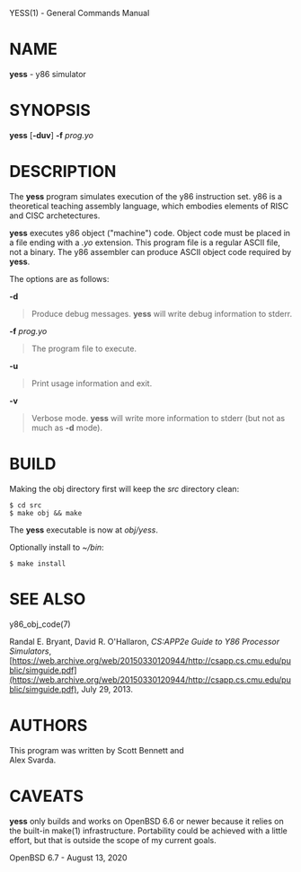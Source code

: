 YESS(1) - General Commands Manual

# NAME

**yess** - y86 simulator

# SYNOPSIS

**yess**
\[**-duv**]
**-f**&nbsp;*prog.yo*

# DESCRIPTION

The
**yess**
program simulates execution of the y86 instruction set.
y86 is a theoretical teaching assembly language, which embodies elements
of RISC and CISC archetectures.

**yess**
executes y86 object
("machine")
code.
Object code must be placed in a file ending with a
*.yo*
extension.
This program file is a regular ASCII file, not a binary.
The y86 assembler can produce ASCII object code required by
**yess**.

The options are as follows:

**-d**

> Produce debug messages.
> **yess**
> will write debug information to stderr.

**-f** *prog.yo*

> The program file to execute.

**-u**

> Print usage information and exit.

**-v**

> Verbose mode.
> **yess**
> will write more information to stderr (but not as much as
> **-d**
> mode).

# BUILD

Making the obj directory first will keep the
*src*
directory clean:

	$ cd src
	$ make obj && make

The
**yess**
executable is now at
*obj/yess*.

Optionally install to
*~/bin*:

	$ make install

# SEE ALSO

y86\_obj\_code(7)

Randal E. Bryant,
David R. O'Hallaron,
*CS:APP2e Guide to Y86 Processor Simulators*,
[https://web.archive.org/web/20150330120944/http://csapp.cs.cmu.edu/public/simguide.pdf](https://web.archive.org/web/20150330120944/http://csapp.cs.cmu.edu/public/simguide.pdf),
July 29, 2013.

# AUTHORS

This program was written by
Scott Bennett
and  
Alex Svarda.

# CAVEATS

**yess**
only builds and works on
OpenBSD 6.6
or newer because it relies on the built-in
make(1)
infrastructure.
Portability could be achieved with a little effort, but that is outside the
scope of my current goals.

OpenBSD 6.7 - August 13, 2020
